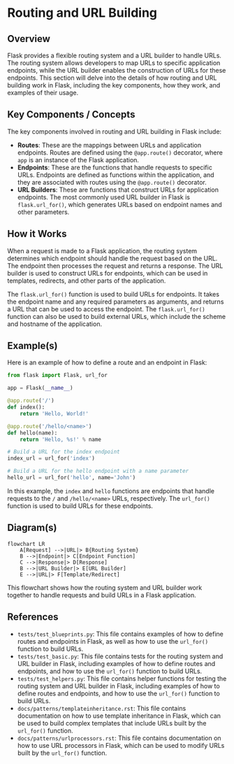 # Routing and URL Building
## Overview
Flask provides a flexible routing system and a URL builder to handle URLs. The routing system allows developers to map URLs to specific application endpoints, while the URL builder enables the construction of URLs for these endpoints. This section will delve into the details of how routing and URL building work in Flask, including the key components, how they work, and examples of their usage.

## Key Components / Concepts
The key components involved in routing and URL building in Flask include:
- **Routes**: These are the mappings between URLs and application endpoints. Routes are defined using the `@app.route()` decorator, where `app` is an instance of the Flask application.
- **Endpoints**: These are the functions that handle requests to specific URLs. Endpoints are defined as functions within the application, and they are associated with routes using the `@app.route()` decorator.
- **URL Builders**: These are functions that construct URLs for application endpoints. The most commonly used URL builder in Flask is `flask.url_for()`, which generates URLs based on endpoint names and other parameters.

## How it Works
When a request is made to a Flask application, the routing system determines which endpoint should handle the request based on the URL. The endpoint then processes the request and returns a response. The URL builder is used to construct URLs for endpoints, which can be used in templates, redirects, and other parts of the application.

The `flask.url_for()` function is used to build URLs for endpoints. It takes the endpoint name and any required parameters as arguments, and returns a URL that can be used to access the endpoint. The `flask.url_for()` function can also be used to build external URLs, which include the scheme and hostname of the application.

## Example(s)
Here is an example of how to define a route and an endpoint in Flask:
```python
from flask import Flask, url_for

app = Flask(__name__)

@app.route('/')
def index():
    return 'Hello, World!'

@app.route('/hello/<name>')
def hello(name):
    return 'Hello, %s!' % name

# Build a URL for the index endpoint
index_url = url_for('index')

# Build a URL for the hello endpoint with a name parameter
hello_url = url_for('hello', name='John')
```
In this example, the `index` and `hello` functions are endpoints that handle requests to the `/` and `/hello/<name>` URLs, respectively. The `url_for()` function is used to build URLs for these endpoints.

## Diagram(s)
```mermaid
flowchart LR
    A[Request] -->|URL|> B{Routing System}
    B -->|Endpoint|> C[Endpoint Function]
    C -->|Response|> D[Response]
    B -->|URL Builder|> E[URL Builder]
    E -->|URL|> F[Template/Redirect]
```
This flowchart shows how the routing system and URL builder work together to handle requests and build URLs in a Flask application.

## References
- `tests/test_blueprints.py`: This file contains examples of how to define routes and endpoints in Flask, as well as how to use the `url_for()` function to build URLs.
- `tests/test_basic.py`: This file contains tests for the routing system and URL builder in Flask, including examples of how to define routes and endpoints, and how to use the `url_for()` function to build URLs.
- `tests/test_helpers.py`: This file contains helper functions for testing the routing system and URL builder in Flask, including examples of how to define routes and endpoints, and how to use the `url_for()` function to build URLs.
- `docs/patterns/templateinheritance.rst`: This file contains documentation on how to use template inheritance in Flask, which can be used to build complex templates that include URLs built by the `url_for()` function.
- `docs/patterns/urlprocessors.rst`: This file contains documentation on how to use URL processors in Flask, which can be used to modify URLs built by the `url_for()` function.
